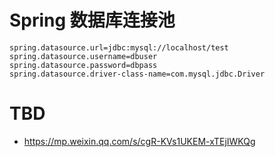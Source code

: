 # Spring 数据库连接池

```properties
spring.datasource.url=jdbc:mysql://localhost/test
spring.datasource.username=dbuser
spring.datasource.password=dbpass
spring.datasource.driver-class-name=com.mysql.jdbc.Driver
```

# TBD

- https://mp.weixin.qq.com/s/cgR-KVs1UKEM-xTEjIWKQg
